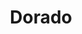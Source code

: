 ---
templateKey: blog-post
featuredpost: false
featuredimage: /assets/Dorado.png
title: Dorado
description: Fish|Pole
testfield: 1408
---
